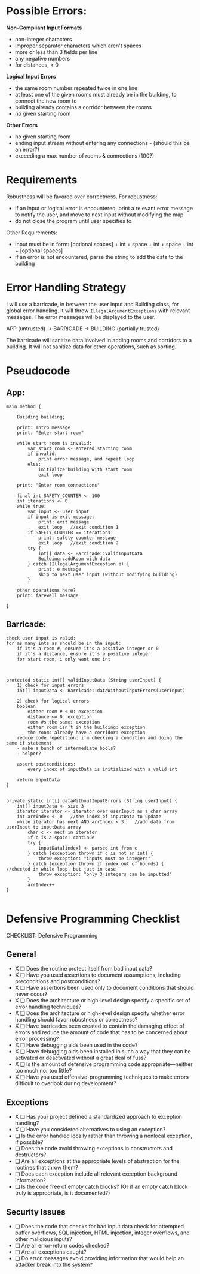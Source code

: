 # Possible Errors:
**Non-Compliant Input Formats**
- non-integer characters
- improper separator characters which aren't spaces
- more or less than 3 fields per line
- any negative numbers
- for distances, < 0
 
**Logical Input Errors**
- the same room number repeated twice in one line
- at least one of the given rooms must already be in the building, to connect the new room to 
- building already contains a corridor between the rooms
- no given starting room

**Other Errors**
- no given starting room
- ending input stream without entering any connections - (should this be an error?)
- exceeding a max number of rooms & connections (100?)

# Requirements
Robustness will be favored over correctness. 
For robustness:
- if an input or logical error is encountered, print a relevant error message to notify the user, and move to next input without modifying the map.
- do not close the program until user specifies to

Other Requirements:
- input must be in form: [optional spaces] + int + space + int + space + int + [optional spaces]
- if an error is not encountered, parse the string to add the data to the building


# Error Handling Strategy

I will use a barricade, in between the user input and Building class, for global error handling.
It will throw `IllegalArgumentExceptions` with relevant messages. The error messages will be displayed to the user. 

APP (untrusted) -> BARRICADE -> BUILDING (partially trusted)

The barricade will sanitize data involved in adding rooms and corridors to a building. It will not sanitize data for other operations, such as sorting. 

# Pseudocode

## App:
```
main method {

	Building building;

	print: Intro message
	print: "Enter start room"

	while start room is invalid:
		var start room <- entered starting room
		if invalid: 
			print error message, and repeat loop
		else: 
			initialize building with start room
			exit loop

	print: "Enter room connections"

	final int SAFETY_COUNTER <- 100
	int iterations <- 0
	while true:
		var input <- user input
		if input is exit message: 
			print: exit message
			exit loop 	//exit condition 1
		if SAFETY_COUNTER == iterations:
			print: safety counter message
			exit loop	//exit condition 2
		try {
			int[] data <- Barricade::validInputData
			Building::addRoom with data
		} catch (IllegalArgumentException e) {
			print: e message
			skip to next user input (without modifying building)
		}
		
	other operations here?
	print: farewell message

}
```

## Barricade:

```
check user input is valid:
for as many ints as should be in the input:
	if it's a room #, ensure it's a positive integer or 0
	if it's a distance, ensure it's a positive integer
	for start room, i only want one int



protected static int[] validInputData (String userInput) {
	1) check for input errors
	int[] inputData <- Barricade::dataWithoutInputErrors(userInput) 
	
	2) check for logical errors
	boolean 
		either room # < 0: exception
		distance <= 0: exception
		room #s the same: exception
		either room isn't in the building: exception
		the rooms already have a corridor: exception
	reduce code repetition: i'm checking a condition and doing the same if statement
	- make a bunch of intermediate bools?
	- helper?

	assert postconditions:
		every index of inputData is initialized with a valid int
		
	return inputData
}
		

private static int[] dataWithoutInputErrors (String userInput) {
	int[] inputData <- size 3
	iterator iterator <- iterator over userInput as a char array
	int arrIndex <- 0	//the index of inputData to update
	while iterator has next AND arrIndex < 3:	//add data from userInput to inputData array
		char c <- next in iterator
		if c is a space: continue
		try {
			inputData[index] <- parsed int from c
		} catch (exception thrown if c is not an int) {
			throw exception: "inputs must be integers"
		} catch (exception thrown if index out of bounds) {		//checked in while loop, but just in case
			throw exception: "only 3 integers can be inputted"
		}
		arrIndex++
}


```

# Defensive Programming Checklist

CHECKLIST: Defensive Programming 
## General 
- X ❑ Does the routine protect itself from bad input data? 
- X ❑ Have you used assertions to document assumptions, including preconditions and postconditions? 
- X ❑ Have assertions been used only to document conditions that should never occur? 
- X ❑ Does the architecture or high-level design specify a specific set of error handling techniques? 
- X ❑ Does the architecture or high-level design specify whether error handling should favor robustness or correctness? 
- X ❑ Have barricades been created to contain the damaging effect of errors and reduce the amount of code that has to be concerned about error processing? 
- X ❑ Have debugging aids been used in the code? 
- X ❑ Have debugging aids been installed in such a way that they can be activated or deactivated without a great deal of fuss? 
- X ❑ Is the amount of defensive programming code appropriate—neither too much nor too little? 
- X ❑ Have you used offensive-programming techniques to make errors difficult to overlook during development? 

## Exceptions 
- X ❑ Has your project defined a standardized approach to exception handling? 
- X ❑ Have you considered alternatives to using an exception? 
- ❑ Is the error handled locally rather than throwing a nonlocal exception, if possible? 
- ❑ Does the code avoid throwing exceptions in constructors and destructors? 
- ❑ Are all exceptions at the appropriate levels of abstraction for the routines that throw them? 
- ❑ Does each exception include all relevant exception background information? 
- ❑ Is the code free of empty catch blocks? (Or if an empty catch block truly is appropriate, is it documented?) 

## Security Issues 
- ❑ Does the code that checks for bad input data check for attempted buffer overflows, SQL injection, HTML injection, integer overflows, and other malicious inputs? 
- ❑ Are all error-return codes checked?
- ❑ Are all exceptions caught? 
- ❑ Do error messages avoid providing information that would help an attacker break into the system?
<!--stackedit_data:
eyJoaXN0b3J5IjpbLTIyMzgyOTcxMCw5NDkyMDcwNzIsNDc0Nz
I2NjQsMTM5NjIyMjk4NywtMzc5MDEzODMzLDEzMjc5NjQ2OTEs
NjkxNjYxNDYzLC02NTIwOTY1NDksLTY1Njc5MjkyNiwtNDMxOT
g2NCwtNTE1OTg3MjY1LDE4NDY1NDM4NDMsMjA3NzU3MjI0NCwt
MTcxODQ5OTAwNSwxMzQ1NDEyNTMyXX0=
-->